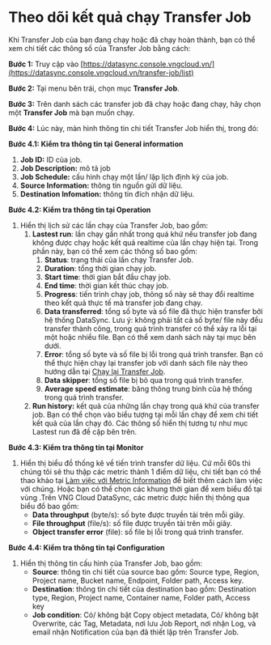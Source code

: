 # Theo dõi kết quả chạy Transfer Job

Khi Transfer Job của bạn đang chạy hoặc đã chạy hoàn thành, bạn có thể xem chi tiết các thông số của Transfer Job bằng cách:&#x20;

**Bước 1:** Truy cập vào [https://datasync.console.vngcloud.vn/](https://datasync.console.vngcloud.vn/transfer-job/list)

**Bước 2:** Tại menu bên trái, chọn mục **Transfer Job**.&#x20;

**Bước 3:** Trên danh sách các transfer job đã chạy hoặc đang chạy, hãy chọn một **Transfer Job** mà bạn muốn chạy.&#x20;

**Bước 4:** Lúc này, màn hình thông tin chi tiết Transfer Job hiển thị, trong đó:&#x20;

**Bước 4.1: Kiểm tra thông tin tại General information**

1. **Job ID:** ID của job.
2. **Job Description:** mô tả job
3. **Job Schedule:** cấu hình chạy một lần/ lập lịch định kỳ của job.
4. **Source Information:** thông tin nguồn gửi dữ liệu.
5. **Destination Infomation:** thông tin đích nhận dữ liệu.

**Bước 4.2: Kiểm tra thông tin tại Operation**

1. Hiển thị lịch sử các lần chạy của Transfer Job, bao gồm:
   1. **Lastest run**: lần chạy gần nhất trong quá khứ nếu transfer job đang không được chạy hoặc kết quả realtime của lần chạy hiện tại. Trong phần này, bạn có thể xem các thông số bao gồm:
      1. **Status**: trạng thái của lần chạy Transfer Job.&#x20;
      2. **Duration**: tổng thời gian chạy job.
      3. **Start time**: thời gian bắt đầu chạy job.
      4. **End time**: thời gian kết thúc chạy job.
      5. **Progress**: tiến trình chạy job, thông số này sẽ thay đổi realtime theo kết quả thực tế mà transfer job đang chạy.
      6. **Data transferred**: tổng số byte và số file đã thực hiện transfer bởi hệ thống DataSync. Lưu ý: không phải tất cả số byte/ file này đều transfer thành công, trong quá trình transfer có thể xảy ra lỗi tại một hoặc nhiều file. Bạn có thể xem danh sách này tại mục bên dưới.
      7. **Error**: tổng số byte và số file bị lỗi trong quá trình transfer. Bạn có thể thực hiện chạy lại transfer job với danh sách file này theo hướng dẫn tại [Chạy lại Transfer Job](chay-lai-transfer-job.md).
      8. **Data skipper**: tổng số file bị bỏ qua trong quá trình transfer.&#x20;
      9. **Average speed estimate**: băng thông trung bình của hệ thống trong quá trình transfer.
   2. **Run history:** kết quả của những lần chạy trong quá khứ của transfer job. Bạn có thể chọn vào biểu tượng <img src="http://docs.vngcloud.vn/download/thumbnails/73761255/image2024-3-14_10-21-27.png?version=1&#x26;modificationDate=1710386487732&#x26;api=v2" alt="" data-size="line">tại mỗi lần chạy để xem chi tiết kết quả của lần chạy đó. Các thông số hiển thị tương tự như mục Lastest run đã đề cập bên trên.

**Bước 4.3: Kiểm tra thông tin tại Monitor**

1. Hiển thị biểu đồ thống kê về tiến trình transfer dữ liệu. Cứ mỗi 60s thì chúng tôi sẽ thu thập các metric thành 1 điểm dữ liệu, chi tiết bạn có thể thao khảo tại [Làm việc với Metric Information](../../../vmonitor-platform/cach-tinh-nang-cua-vmonitor-platform/metrics/lam-viec-voi-metruc-information.md) để biết thêm cách làm việc với chúng. Hoặc bạn có thể chọn các khung thời gian để xem biểu đồ tại vùng <img src="http://docs.vngcloud.vn/download/thumbnails/73761255/image2024-3-14_10-26-31.png?version=1&#x26;modificationDate=1710386792108&#x26;api=v2" alt="" data-size="original">.Trên VNG Cloud DataSync, các metric được hiển thị thông qua biểu đồ bao gồm:&#x20;
   * **Data throughput** (byte/s): số byte được truyền tải trên mỗi giây.
   * **File throughput** (file/s): số file được truyền tải trên mỗi giây.
   * **Object transfer error** (file): số file bị lỗi trong quá trình transfer.

**Bước 4.4: Kiểm tra thông tin tại Configuration**

1. Hiển thị thông tin cấu hình của Transfer Job, bao gồm:
   * **Source**: thông tin chi tiết của source bao gồm: Source type, Region, Project name, Bucket name, Endpoint, Folder path, Access key.
   * **Destination**: thông tin chi tiết của destination bao gồm: Destination type, Region, Project name, Container name, Folder path, Access key
   * **Job condition**: Có/ không bật Copy object metadata, Có/ không bật Overwrite, các Tag, Metadata, nơi lưu Job Report, nơi nhận Log, và email nhận Notification của bạn đã thiết lập trên Transfer Job.
